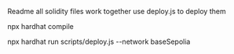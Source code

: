 Readme all solidity files work together use deploy.js to deploy them


npx hardhat compile

npx hardhat run scripts/deploy.js --network baseSepolia


